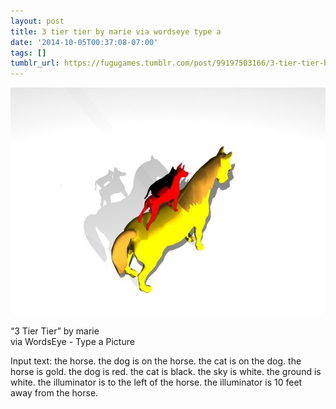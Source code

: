 ```yaml
---
layout: post
title: 3 tier tier by marie via wordseye type a
date: '2014-10-05T00:37:08-07:00'
tags: []
tumblr_url: https://fugugames.tumblr.com/post/99197503166/3-tier-tier-by-marie-via-wordseye-type-a
---
```

 ![](/tumblr_files/tumblr_ncyfhwRASV1tgne1po1_640.jpg)  

“3 Tier Tier” by marie  
via WordsEye - Type a Picture  
  
Input text: the horse. the dog is on the horse. the cat is on the dog. the horse is gold. the dog is red. the cat is black. the sky is white. the ground is white. the illuminator is to the left of the horse. the illuminator is 10 feet away from the horse.

